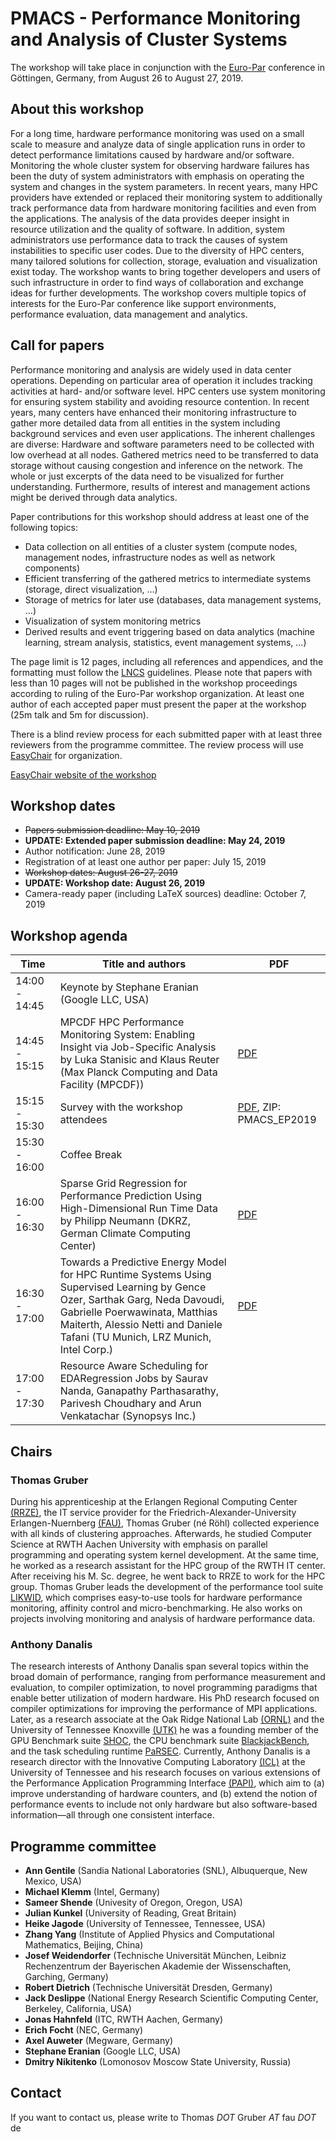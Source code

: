 # PMACS - Performance Monitoring and Analysis of Cluster Systems
The workshop will take place in conjunction with the [Euro-Par](http://www.europar.org/) conference in Göttingen, Germany, from August 26 to August 27, 2019.

## About this workshop
For a long time, hardware performance monitoring was used on a small scale to measure and analyze data of single application runs in order to detect performance limitations caused by hardware and/or software. Monitoring the whole cluster system for observing hardware failures has been the duty of system administrators with emphasis on operating the system and changes in the system parameters. In recent years, many HPC providers have extended or replaced their monitoring system to additionally track performance data from hardware monitoring facilities and even from the applications. The analysis of the data provides deeper insight in resource utilization and the quality of software. In addition, system administrators use performance data to track the causes of system instabilities to specific user codes. Due to the diversity of HPC centers, many tailored solutions for collection, storage, evaluation and visualization exist today. The workshop wants to bring together developers and users of such infrastructure in order to find ways of collaboration and exchange ideas for further developments.
The workshop covers multiple topics of interests for the Euro-Par conference like support environments, performance evaluation, data management and analytics.

## Call for papers
Performance monitoring and analysis are widely used in data center operations. Depending on particular area of operation it includes tracking activities at hard- and/or software level. HPC centers use system monitoring for ensuring system stability and avoiding resource contention. In recent years, many centers have enhanced their monitoring infrastructure to gather more detailed data from all entities in the system including background services and even user applications. The inherent challenges are diverse: Hardware and software parameters need to be collected with low overhead at all nodes. Gathered metrics need to be transferred to data storage without causing congestion and inference on the network. The whole or just excerpts of the data need to be visualized for further understanding. Furthermore, results of interest and management actions might be derived through data analytics.

Paper contributions for this workshop should address at least one of the following topics:
* Data collection on all entities of a cluster system (compute nodes, management nodes, infrastructure nodes as well as network components)
* Efficient transferring of the gathered metrics to intermediate systems (storage, direct visualization, …)
* Storage of metrics for later use (databases, data management systems, …)
* Visualization of system monitoring metrics
* Derived results and event triggering based on data analytics (machine learning, stream analysis, statistics, event management systems, ...)

The page limit is 12 pages, including all references and appendices, and the formatting must follow the [LNCS](http://2019.euro-par.org/contributors/author-instructions/) guidelines. Please note that papers with less than 10 pages will not be published in the workshop proceedings according to ruling of the Euro-Par workshop organization. At least one author of each accepted paper must present the paper at the workshop (25m talk and 5m for discussion).

There is a blind review process for each submitted paper with at least three reviewers from the programme committee. The review process will use [EasyChair](https://easychair.org/) for organization.

[EasyChair website of the workshop](https://easychair.org/conferences/conference_info.cgi?a=21382832)

## Workshop dates
* ~~Papers submission deadline: May 10, 2019~~
* **UPDATE: Extended paper submission deadline: May 24, 2019**
* Author notification: June 28, 2019
* Registration of at least one author per paper: July 15, 2019
* ~~Workshop dates: August 26-27, 2019~~
* **UPDATE: Workshop date: August 26, 2019**
* Camera-ready paper (including LaTeX sources) deadline: October 7, 2019 

## Workshop agenda

|Time|Title and authors|PDF|
|---|----|---|
|14:00 - 14:45| Keynote by Stephane Eranian (Google LLC, USA)||
|14:45 - 15:15| MPCDF HPC Performance Monitoring System: Enabling Insight via Job-Specific Analysis by Luka Stanisic and Klaus Reuter (Max Planck Computing and Data Facility (MPCDF)) |[PDF](slides/Lua_Stanisic.pdf)|
| 15:15 - 15:30 | Survey with the workshop attendees |[PDF](slides/PMACS-Intro.pdf), ZIP: PMACS_EP2019|
| 15:30 - 16:00 | Coffee Break||
|16:00 - 16:30| Sparse Grid Regression for Performance Prediction Using High-Dimensional Run Time Data by Philipp Neumann (DKRZ, German Climate Computing Center)|[PDF](slides/Philipp_Neumann.pdf)|
|16:30 - 17:00|Towards a Predictive Energy Model for HPC Runtime Systems Using Supervised Learning by Gence Ozer, Sarthak Garg, Neda Davoudi, Gabrielle Poerwawinata, Matthias Maiterth, Alessio Netti and Daniele Tafani (TU Munich, LRZ Munich, Intel Corp.)|[PDF](slides/Matthias_Maiterth.pdf)|
|17:00 - 17:30|Resource Aware Scheduling for EDARegression Jobs by Saurav Nanda, Ganapathy Parthasarathy, Parivesh Choudhary and Arun Venkatachar (Synopsys Inc.)|

## Chairs
### Thomas Gruber
During his apprenticeship at the Erlangen Regional Computing Center [(RRZE)](https://www.rrze.fau.de/), the IT service provider for the Friedrich-Alexander-University Erlangen-Nuernberg [(FAU)](https://www.fau.de/), Thomas Gruber (né Röhl) collected experience with all kinds of clustering approaches. Afterwards, he studied Computer Science at RWTH Aachen University with emphasis on parallel programming and operating system kernel development. At the same time, he worked as a research assistant for the HPC group of the RWTH IT center. After receiving his M. Sc. degree, he went back to RRZE to work for the HPC group. Thomas Gruber leads the development of the performance tool suite [LIKWID](https://github.com/RRZE-HPC/likwid/wiki), which comprises easy-to-use tools for hardware performance monitoring, affinity control and micro-benchmarking. He also works on projects involving monitoring and analysis of hardware performance data.
### Anthony Danalis
The research interests of Anthony Danalis span several topics within the broad domain of performance, ranging from performance measurement and evaluation, to compiler optimization, to novel programming paradigms that enable better utilization of modern hardware. His PhD research focused on compiler optimizations for improving the performance of MPI applications. Later, as a research associate at the Oak Ridge National Lab [(ORNL)](https://www.ornl.gov/) and the University of Tennessee Knoxville [(UTK)](https://www.utk.edu/) he was a founding member of the GPU Benchmark suite [SHOC](https://github.com/vetter/shoc/wiki), the CPU benchmark suite [BlackjackBench](http://www.icl.utk.edu/~luszczek/pubs/Blackjackbench_acmper.pdf), and the task scheduling runtime [PaRSEC](http://icl.utk.edu/parsec/). Currently, Anthony Danalis is a research director with the Innovative Computing Laboratory [(ICL)](https://www.icl.utk.edu/) at the University of Tennessee and his research focuses on various extensions of the Performance Application Programming Interface [(PAPI)](https://icl.utk.edu/papi/index.html), which aim to (a) improve understanding of hardware counters, and (b) extend the notion of performance events to include not only hardware but also software-based information—all through one consistent interface.

## Programme committee
* __Ann Gentile__ (Sandia National Laboratories (SNL), Albuquerque, New Mexico, USA)
* __Michael Klemm__ (Intel, Germany)
* __Sameer Shende__ (Univesity of Oregon, Oregon, USA)
* __Julian Kunkel__ (University of Reading, Great Britain)
* __Heike Jagode__ (University of Tennessee, Tennessee, USA)
* __Zhang Yang__ (Institute of Applied Physics and Computational Mathematics, Beijing, China)
* __Josef Weidendorfer__ (Technische Universität München, Leibniz Rechenzentrum der Bayerischen Akademie der Wissenschaften, Garching, Germany)
* __Robert Dietrich__ (Technische Universität Dresden, Germany)
* __Jack Deslippe__ (National Energy Research Scientific Computing Center, Berkeley, California, USA)
* __Jonas Hahnfeld__ (ITC, RWTH Aachen, Germany)
* __Erich Focht__ (NEC, Germany)
* __Axel Auweter__ (Megware, Germany)
* __Stephane Eranian__ (Google LLC, USA)
* __Dmitry Nikitenko__ (Lomonosov Moscow State University, Russia)

## Contact
If you want to contact us, please write to Thomas _DOT_ Gruber _AT_ fau _DOT_ de
